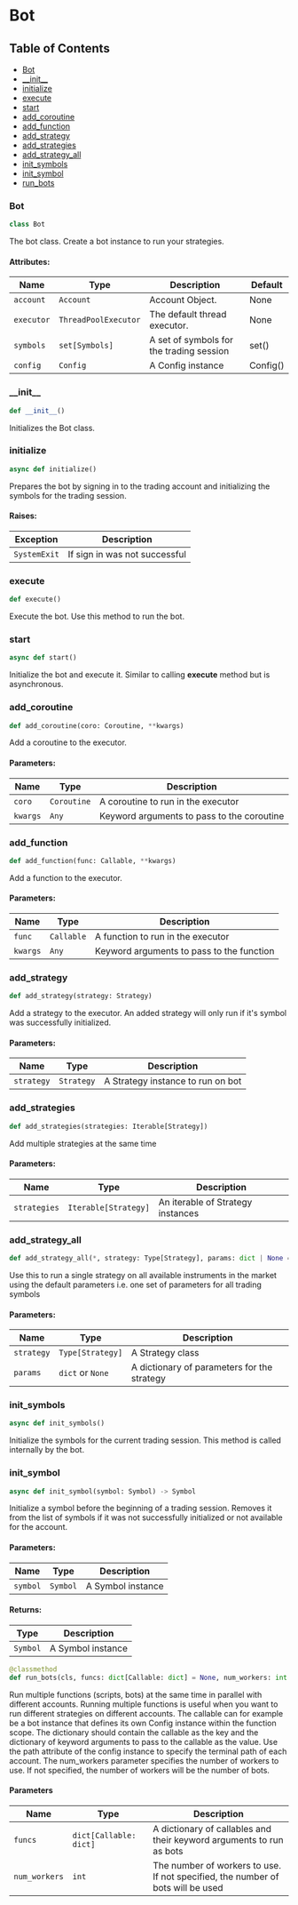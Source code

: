 # Bot

## Table of Contents
- [Bot](#bb.Bot)
- [\_\_init\_\_](#bb.__init__)
- [initialize](#bb.initialize)
- [execute](#bb.execute)
- [start](#bb.start)
- [add_coroutine](#bb.add_coroutine)
- [add_function](#bb.add_function)
- [add_strategy](#bb.add_strategy)
- [add_strategies](#bb.add_strategies)
- [add_strategy_all](#bb.add_strategy_all)
- [init_symbols](#bb.init_symbols)
- [init_symbol](#bb.init_symbol]())
- [run_bots](#bb.run_bots)

<a id='bb.Bot'></a>
### Bot
```python
class Bot
```
The bot class. Create a bot instance to run your strategies.
#### Attributes:
| Name       | Type                 | Description                              | Default  |
|------------|----------------------|------------------------------------------|----------|
| `account`  | `Account`            | Account Object.                          | None     |
| `executor` | `ThreadPoolExecutor` | The default thread executor.             | None     |
| `symbols`  | `set[Symbols]`       | A set of symbols for the trading session | set()    |
| `config`   | `Config`             | A Config instance                        | Config() |

<a id='bb.__init__'></a>
### \_\_init\_\_
```python
def __init__()
```
Initializes the Bot class.

<a id='bb.initialize'></a>
### initialize
```python
async def initialize()
```
Prepares the bot by signing in to the trading account and initializing the symbols for the trading session.
#### Raises:
| Exception    | Description                   |
|--------------|-------------------------------|
| `SystemExit` | If sign in was not successful |

<a id='bb.execute'></a>
### execute
```python
def execute()
```
Execute the bot. Use this method to run the bot.

<a id='bb.start'></a>
### start
```python
async def start()
```
Initialize the bot and execute it. Similar to calling **execute** method but is asynchronous.

<a id='bb.add_coroutine'></a>
### add_coroutine
```python
def add_coroutine(coro: Coroutine, **kwargs)
```
Add a coroutine to the executor.
#### Parameters:
| Name     | Type        | Description                                |
|----------|-------------|--------------------------------------------|
| `coro`   | `Coroutine` | A coroutine to run in the executor         |
| `kwargs` | `Any`       | Keyword arguments to pass to the coroutine |

<a id='bb.add_function'></a>
### add_function
```python
def add_function(func: Callable, **kwargs)
```
Add a function to the executor.
#### Parameters:
| Name     | Type       | Description                               |
|----------|------------|-------------------------------------------|
| `func`   | `Callable` | A function to run in the executor         |
| `kwargs` | `Any`      | Keyword arguments to pass to the function |

<a id='bb.add_strategy'></a>
### add_strategy
```python
def add_strategy(strategy: Strategy)
```
Add a strategy to the executor. An added strategy will only run if it's symbol was successfully initialized.
#### Parameters:
| Name       | Type       | Description                       |
|------------|------------|-----------------------------------|
| `strategy` | `Strategy` | A Strategy instance to run on bot |

<a id='bb.add_strategies'></a>
### add_strategies
```python
def add_strategies(strategies: Iterable[Strategy])
```
Add multiple strategies at the same time
#### Parameters:
| Name         | Type                 | Description                       |
|--------------|----------------------|-----------------------------------|
| `strategies` | `Iterable[Strategy]` | An iterable of Strategy instances |

<a id='bb.add_strategy_all'></a>
### add_strategy_all
```python
def add_strategy_all(*, strategy: Type[Strategy], params: dict | None = None)
```
Use this to run a single strategy on all available instruments in the market using the default parameters
i.e. one set of parameters for all trading symbols
#### Parameters:
| Name       | Type             | Description                                 |
|------------|------------------|---------------------------------------------|
| `strategy` | `Type[Strategy]` | A Strategy class                            |
| `params`   | `dict` or `None` | A dictionary of parameters for the strategy |

<a id='bb.init_symbols'></a>
### init_symbols
```python
async def init_symbols()
```
Initialize the symbols for the current trading session. This method is called internally by the bot.

<a id='bb.init_symbol'></a>
### init_symbol
```python
async def init_symbol(symbol: Symbol) -> Symbol
```
Initialize a symbol before the beginning of a trading session.
Removes it from the list of symbols if it was not successfully initialized or not available for the account.
#### Parameters:
| Name     | Type     | Description       |
|----------|----------|-------------------|
| `symbol` | `Symbol` | A Symbol instance |
#### Returns:
| Type     | Description       |
|----------|-------------------|
| `Symbol` | A Symbol instance |

<a id='bb.run_bots'></a>
```python
@classmethod
def run_bots(cls, funcs: dict[Callable: dict] = None, num_workers: int = None):
```
Run multiple functions (scripts, bots) at the same time in parallel with different accounts. 
Running multiple functions is useful when you want to run different strategies on different accounts.
The callable can for example be a bot instance that defines its own Config instance within the function scope.
The dictionary should contain the callable as the key and the dictionary of keyword arguments to pass to the callable as
the value. Use the path attribute of the config instance to specify the terminal path of each account.
The num_workers parameter specifies the number of workers to use. If not specified, the number of workers will be the
number of bots.
#### Parameters
| Name          | Type                   | Description                                                                     |
|---------------|------------------------|---------------------------------------------------------------------------------|
| `funcs`       | `dict[Callable: dict]` | A dictionary of callables and their keyword arguments to run as bots            |
| `num_workers` | `int`                  | The number of workers to use. If not specified, the number of bots will be used |

